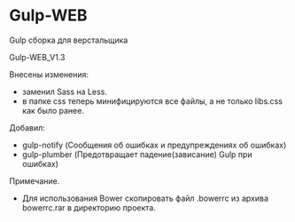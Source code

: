 # Gulp-WEB
Gulp сборка для верстальщика

Gulp-WEB_V1.3

Внесены изменения: 
- заменил Sass на Less.
- в папке css теперь минифицируются все файлы, а не только libs.css как было ранее. 

Добавил:
- gulp-notify (Сообщения об ошибках и предупреждениях об ошибках)
- gulp-plumber (Предотвращает падение(зависание) Gulp при ошибках)


Примечание.
- Для использования Bower скопировать файл .bowerrc из архива bowerrc.rar в директорию проекта. 
